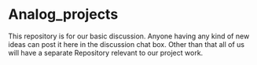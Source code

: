 # Analog_projects

This repository is for our basic discussion. Anyone having any kind of new ideas can post it here in the discussion chat box.
Other than that all of us will have a separate Repository relevant to our project work.

